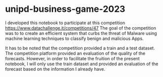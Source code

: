 # unipd-business-game-2023
 
I developed this notebook to participate at this competition https://www.datachallenge.it/competitions/47
The goal of the competition was to to create an efficient system that curbs the threat of Malware using machine learning techniques to classify benign and malicious Apps. 

It has to be noted that the competition provided a train and a test dataset. The competition platform provided an evaluation of the quality of the forecasts. However, in order to facilitate the fruition of the present notebook, I will only use the train dataset and provided an evaluation of the forecast based on the information I already have.